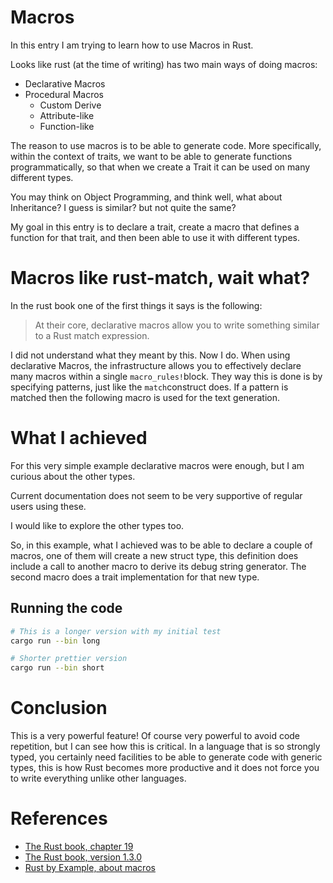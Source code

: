 # Macros

In this entry I am trying to learn how to use Macros in Rust.

Looks like rust (at the time of writing) has two main ways of doing macros:
* Declarative Macros
* Procedural Macros
  * Custom Derive
  * Attribute-like
  * Function-like

The reason to use macros is to be able to generate code. More specifically, within the context of traits, we want to be able to generate functions programmatically, so that when we create a Trait it can be used on many different types.

You may think on Object Programming, and think well, what about Inheritance? I guess is similar? but not quite the same?

My goal in this entry is to declare a trait, create a macro that defines a function for that trait, and then been able to use it with different types.

# Macros like rust-match, wait what?
In the rust book one of the first things it says is the following:
> At their core, declarative macros allow you to write something similar to a Rust match expression.

I did not understand what they meant by this. Now I do. When using declarative Macros, the infrastructure allows you to effectively declare many macros within a single `macro_rules!`block. They way this is done is by specifying patterns, just like the `match`construct does. If a pattern is matched then the following macro is used for the text generation.

# What I achieved
For this very simple example declarative macros were enough, but I am curious about the other types.

Current documentation does not seem to be very supportive of regular users using these.

I would like to explore the other types too.

So, in this example, what I achieved was to be able to declare a couple of macros, one of them will create a new struct type, this definition does include a call to another macro to derive its debug string generator. The second macro does a trait implementation for that new type.

## Running the code

```bash
# This is a longer version with my initial test
cargo run --bin long

# Shorter prettier version
cargo run --bin short
```

# Conclusion
This is a very powerful feature! Of course very powerful to avoid code repetition, but I can see how this is critical. In a language that is so strongly typed, you certainly need facilities to be able to generate code with generic types, this is how Rust becomes more productive and it does not force you to write everything unlike other languages.


# References
* [The Rust book, chapter 19](https://doc.rust-lang.org/stable/book/ch19-06-macros.html)
* [The Rust book, version 1.3.0](https://doc.rust-lang.org/1.30.0/book/first-edition/macros.html)
* [Rust by Example, about macros](https://doc.rust-lang.org/stable/rust-by-example/macros/syntax.html)
